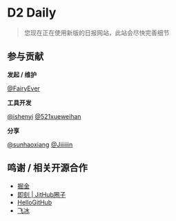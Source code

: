 # D2 Daily

> 您现在正在使用新版的日报网站，此站会尽快完善细节

## 参与贡献

**发起 / 维护**

[@FairyEver](https://github.com/FairyEver)

**工具开发**

[@ishenyi](https://github.com/ishenyi) [@521xueweihan](https://github.com/521xueweihan)

**分享**

[@sunhaoxiang](https://github.com/sunhaoxiang) [@Jiiiiiin](https://github.com/Jiiiiiin)

## 鸣谢 / 相关开源合作

* [掘金](https://juejin.im)
* [即刻 | JitHub圈子](https://m.okjike.com/topics/55e02198dcef9f0e00d7b3c3)
* [HelloGitHub](https://github.com/521xueweihan/HelloGitHub)
* [飞冰](https://github.com/alibaba/ice/)

<Vssue title="首页" />